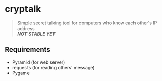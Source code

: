 # cryptalk
> Simple secret talking tool for computers who know each other's IP address<br>
***NOT STABLE YET***
## Requirements
- Pyramid (for web server)
- requests (for reading others' message)
- Pygame
